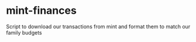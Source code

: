 # mint-finances
Script to download our transactions from mint and format them to match our family budgets
